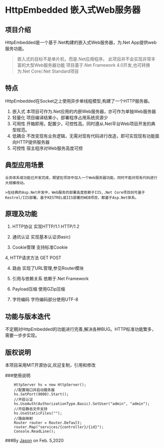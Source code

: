 ﻿# HttpEmbedded 嵌入式Web服务器
## 项目介绍
HttpEmbedded是一个基于.Net构建的嵌入式Web服务器，为.Net App提供web服务功能。

>嵌入式的目标不是单片机，而是.Net应用程序。
>此项目并不会实现非常丰富的大型Web服务器功能
>项目基于.Net Framework 4.0开发,也可转换为.Net Core/.Net Standard项目

## 特点
HttpEmbedded在Socket之上使用异步单线程模型,构建了一个HTTP服务器。
1. 嵌入式
	本项目可作为.Net应用的内嵌Web服务器，亦可作为单独Web服务器
2. 轻量化
	项目编译结果小，部署程序占用系统资源少
3. 可用性
	开箱即用，配置少，可控性高。同时遵从.Net平台Web项目开发的典型规范。
4. 低耦合
	不改变现有业务逻辑，无需对现有代码进行改造，即可实现现有功能面向HTTP提供服务器
5. 可控性
	宿主程序对Web服务高度可控

## 典型应用场景

	业务体系或功能已开发完成，期望在项目中加入一个Web服务器功能，同时不能对现有代码进行大规模改动。

	>在经典的Asp.Net开发中，Web服务的部署高度依赖于IIS,.Net Core项目则可基于Kestrel/IIS部署。基于KESTREL或IIS部署的WEB项目，都基于Asp.Net体系。

## 原理及功能

1. HTTP协议
	实现HTTP/1.1 HTTP/1.2

2. 通讯认证
	实现基本认证(Basic)

3. Cookie管理
	支持标准Cookie

4, HTTP请求方法
	GET POST

4. 路由
	实现了URL管理,参见Router模块

5. 引用与依赖关系
	依赖于.Net Framework

6. Payload压缩
	使用GZip压缩

7. 字符编码
	字符编码部分使用UTF-8

## 功能与版本迭代
   不定期对HttpEmbedded的功能进行完善,解决各种BUG。HTTP标准功能繁多，需要一步步实现。

## 版权说明
本项目采用MIT开源协议,欢迎复制，引用和修改

###使用说明

~~~
    HttpServer hs = new HttpServer();
    //配置端口并启动服务器
    hs.SetPort(9000).Start();
    //开启认证
    hs.UseAuth(AuthorizationType.Basic).SetUser("admin", "admin");
    //开启静态文件支持
    hs.UseStaticFiles("");
    //路由映射
    Router router = Router.Default;
    router.Map("services/{controller}/{id}");
    Console.ReadLine();

~~~

###By [Jason][1] on Feb. 5,2020

[1]:mailto:brotherqian@163.com